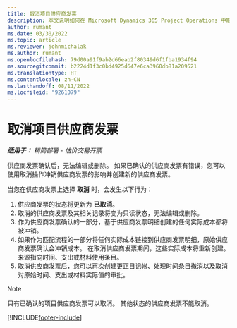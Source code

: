 ```yaml
---
title: 取消项目供应商发票
description: 本文说明如何在 Microsoft Dynamics 365 Project Operations 中取消项目供应商发票以及取消项目供应商发票的财务影响。
author: rumant
ms.date: 03/30/2022
ms.topic: article
ms.reviewer: johnmichalak
ms.author: rumant
ms.openlocfilehash: 79d00a91f9ab2d66eab2f80349d6f1fba1934f94
ms.sourcegitcommit: b2224d1f3c0bd4925d647e6ca3960db81a209521
ms.translationtype: HT
ms.contentlocale: zh-CN
ms.lasthandoff: 08/11/2022
ms.locfileid: "9261079"
---
```

# <a name="cancel-a-project-vendor-invoice"></a>取消项目供应商发票

_**适用于：** 精简部署 - 估价交易开票_

供应商发票确认后，无法编辑或删除。 如果已确认的供应商发票有错误，您可以使用取消操作冲销供应商发票的影响并创建新的供应商发票。

当您在供应商发票上选择 **取消** 时，会发生以下行为：

1. 供应商发票的状态将更新为 **已取消**。
2. 取消的供应商发票及其相关记录将变为只读状态，无法编辑或删除。
3. 作为供应商发票确认的一部分，基于供应商发票明细创建的任何实际成本都将被冲销。
4. 如果作为匹配流程的一部分将任何实际成本链接到供应商发票明细，原始供应商发票确认会冲销成本。 在取消供应商发票期间，这些实际成本将重新创建。 来源指向时间、支出或材料使用条目。
5. 取消供应商发票后，您可以再次创建更正日记帐、处理时间条目撤消以及取消对原始时间、支出或材料实际值的审批。

> [!NOTE]
> 只有已确认的项目供应商发票可以取消。 其他状态的供应商发票不能取消。

[!INCLUDE[footer-include](../../includes/footer-banner.md)]
